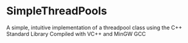 # SimpleThreadPools
A simple, intuitive implementation of a threadpool class using the C++ Standard Library
Compiled with VC++ and MinGW GCC
